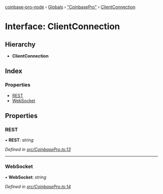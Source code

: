 [coinbase-pro-node](../README.md) › [Globals](../globals.md) › ["CoinbasePro"](../modules/_coinbasepro_.md) › [ClientConnection](_coinbasepro_.clientconnection.md)

# Interface: ClientConnection

## Hierarchy

- **ClientConnection**

## Index

### Properties

- [REST](_coinbasepro_.clientconnection.md#rest)
- [WebSocket](_coinbasepro_.clientconnection.md#websocket)

## Properties

### REST

• **REST**: _string_

_Defined in [src/CoinbasePro.ts:13](https://github.com/bennyn/coinbase-pro-node/blob/64d8e93/src/CoinbasePro.ts#L13)_

---

### WebSocket

• **WebSocket**: _string_

_Defined in [src/CoinbasePro.ts:14](https://github.com/bennyn/coinbase-pro-node/blob/64d8e93/src/CoinbasePro.ts#L14)_
